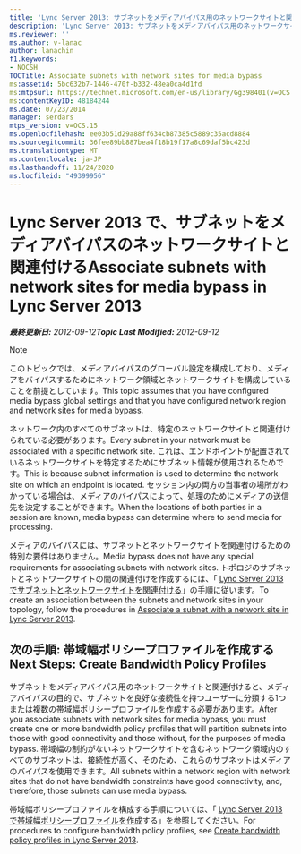 ```yaml
---
title: 'Lync Server 2013: サブネットをメディアバイパス用のネットワークサイトと関連付ける'
description: 'Lync Server 2013: サブネットをメディアバイパス用のネットワークサイトと関連付けます。'
ms.reviewer: ''
ms.author: v-lanac
author: lanachin
f1.keywords:
- NOCSH
TOCTitle: Associate subnets with network sites for media bypass
ms:assetid: 5bc632b7-1446-470f-b332-48ea0ca4d1fd
ms:mtpsurl: https://technet.microsoft.com/en-us/library/Gg398401(v=OCS.15)
ms:contentKeyID: 48184244
ms.date: 07/23/2014
manager: serdars
mtps_version: v=OCS.15
ms.openlocfilehash: ee03b51d29a88ff634cb87385c5889c35acd8884
ms.sourcegitcommit: 36fee89bb887bea4f18b19f17a8c69daf5bc423d
ms.translationtype: MT
ms.contentlocale: ja-JP
ms.lasthandoff: 11/24/2020
ms.locfileid: "49399956"
---
```

# <a name="associate-subnets-with-network-sites-for-media-bypass-in-lync-server-2013"></a><span data-ttu-id="5e397-103">Lync Server 2013 で、サブネットをメディアバイパスのネットワークサイトと関連付ける</span><span class="sxs-lookup"><span data-stu-id="5e397-103">Associate subnets with network sites for media bypass in Lync Server 2013</span></span>

<div data-xmlns="http://www.w3.org/1999/xhtml">

<div class="topic" data-xmlns="http://www.w3.org/1999/xhtml" data-msxsl="urn:schemas-microsoft-com:xslt" data-cs="https://msdn.microsoft.com/">

<div data-asp="https://msdn2.microsoft.com/asp">



</div>

<div id="mainSection">

<div id="mainBody"><span data-ttu-id="5e397-104">

<span> </span></span><span class="sxs-lookup"><span data-stu-id="5e397-104">

<span> </span></span></span>

<span data-ttu-id="5e397-105">_**最終更新日:** 2012-09-12_</span><span class="sxs-lookup"><span data-stu-id="5e397-105">_**Topic Last Modified:** 2012-09-12_</span></span>

<div>


> [!NOTE]  
> <span data-ttu-id="5e397-106">このトピックでは、メディアバイパスのグローバル設定を構成しており、メディアをバイパスするためにネットワーク領域とネットワークサイトを構成していることを前提としています。</span><span class="sxs-lookup"><span data-stu-id="5e397-106">This topic assumes that you have configured media bypass global settings and that you have configured network region and network sites for media bypass.</span></span>



</div>

<span data-ttu-id="5e397-107">ネットワーク内のすべてのサブネットは、特定のネットワークサイトと関連付けられている必要があります。</span><span class="sxs-lookup"><span data-stu-id="5e397-107">Every subnet in your network must be associated with a specific network site.</span></span> <span data-ttu-id="5e397-108">これは、エンドポイントが配置されているネットワークサイトを特定するためにサブネット情報が使用されるためです。</span><span class="sxs-lookup"><span data-stu-id="5e397-108">This is because subnet information is used to determine the network site on which an endpoint is located.</span></span> <span data-ttu-id="5e397-109">セッション内の両方の当事者の場所がわかっている場合は、メディアのバイパスによって、処理のためにメディアの送信先を決定することができます。</span><span class="sxs-lookup"><span data-stu-id="5e397-109">When the locations of both parties in a session are known, media bypass can determine where to send media for processing.</span></span>

<span data-ttu-id="5e397-110">メディアのバイパスには、サブネットとネットワークサイトを関連付けるための特別な要件はありません。</span><span class="sxs-lookup"><span data-stu-id="5e397-110">Media bypass does not have any special requirements for associating subnets with network sites.</span></span> <span data-ttu-id="5e397-111">トポロジのサブネットとネットワークサイトの間の関連付けを作成するには、「 [Lync Server 2013 でサブネットとネットワークサイトを関連付ける](lync-server-2013-associate-a-subnet-with-a-network-site.md)」の手順に従います。</span><span class="sxs-lookup"><span data-stu-id="5e397-111">To create an association between the subnets and network sites in your topology, follow the procedures in [Associate a subnet with a network site in Lync Server 2013](lync-server-2013-associate-a-subnet-with-a-network-site.md).</span></span>

<div>

## <a name="next-steps-create-bandwidth-policy-profiles"></a><span data-ttu-id="5e397-112">次の手順: 帯域幅ポリシープロファイルを作成する</span><span class="sxs-lookup"><span data-stu-id="5e397-112">Next Steps: Create Bandwidth Policy Profiles</span></span>

<span data-ttu-id="5e397-113">サブネットをメディアバイパス用のネットワークサイトと関連付けると、メディアバイパスの目的で、サブネットを良好な接続性を持つユーザーに分類する1つまたは複数の帯域幅ポリシープロファイルを作成する必要があります。</span><span class="sxs-lookup"><span data-stu-id="5e397-113">After you associate subnets with network sites for media bypass, you must create one or more bandwidth policy profiles that will partition subnets into those with good connectivity and those without, for the purposes of media bypass.</span></span> <span data-ttu-id="5e397-114">帯域幅の制約がないネットワークサイトを含むネットワーク領域内のすべてのサブネットは、接続性が高く、そのため、これらのサブネットはメディアのバイパスを使用できます。</span><span class="sxs-lookup"><span data-stu-id="5e397-114">All subnets within a network region with network sites that do not have bandwidth constraints have good connectivity, and, therefore, those subnets can use media bypass.</span></span>

<span data-ttu-id="5e397-115">帯域幅ポリシープロファイルを構成する手順については、「 [Lync Server 2013 で帯域幅ポリシープロファイルを作成](lync-server-2013-create-bandwidth-policy-profiles.md)する」を参照してください。</span><span class="sxs-lookup"><span data-stu-id="5e397-115">For procedures to configure bandwidth policy profiles, see [Create bandwidth policy profiles in Lync Server 2013](lync-server-2013-create-bandwidth-policy-profiles.md).</span></span>

<span data-ttu-id="5e397-116"></div>

</div>

<span> </span>

</div>

</div>

</span><span class="sxs-lookup"><span data-stu-id="5e397-116"></div>

</div>

<span> </span>

</div>

</div>

</span></span></div>

